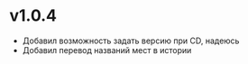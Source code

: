 # v1.0.4
- Добавил возможность задать версию при CD, надеюсь
- Добавил перевод названий мест в истории